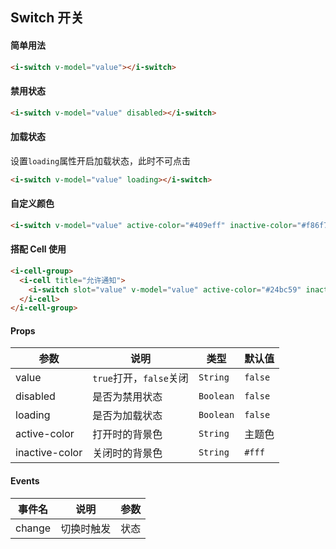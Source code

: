 ## Switch 开关

#### 简单用法

```html
<i-switch v-model="value"></i-switch>
```

#### 禁用状态

```html
<i-switch v-model="value" disabled></i-switch>
```

#### 加载状态

设置`loading`属性开启加载状态，此时不可点击

```html
<i-switch v-model="value" loading></i-switch>
```

#### 自定义颜色

```html
<i-switch v-model="value" active-color="#409eff" inactive-color="#f86f74"></i-switch>
```

#### 搭配 Cell 使用

```html
<i-cell-group>
  <i-cell title="允许通知">
    <i-switch slot="value" v-model="value" active-color="#24bc59" inactive-color="#f86f74"></i-switch>
  </i-cell>
</i-cell-group>
```

#### Props

| 参数 | 说明 | 类型 | 默认值 |
|------|------|------|------|
| value | `true`打开，`false`关闭 | `String` | `false` |
| disabled | 是否为禁用状态 | `Boolean` | `false` |
| loading | 是否为加载状态 | `Boolean` | `false` |
| active-color | 打开时的背景色 | `String` | 主题色 |
| inactive-color | 关闭时的背景色 | `String` | `#fff` |

#### Events

| 事件名 | 说明 | 参数 |
|------|------|------|
| change | 切换时触发 | 状态 |
